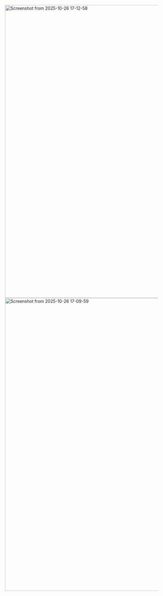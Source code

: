 <img width="1851" height="961" alt="Screenshot from 2025-10-26 17-12-58" src="https://github.com/user-attachments/assets/44324951-161b-46be-ab45-87db2c8f0d8f" />
<img width="1851" height="961" alt="Screenshot from 2025-10-26 17-09-59" src="https://github.com/user-attachments/assets/91f230d7-6e00-489d-b5d8-3fa4aaf76ae0" />
